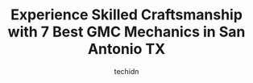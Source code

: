 ---
layout: ampstory
image: https://images.unsplash.com/photo-1560361586-8242b1fc06c5?ixlib=rb-4.0.3&ixid=MnwxMjA3fDB8MHxwaG90by1wYWdlfHx8fGVufDB8fHx8&auto=format&fit=crop&w=640&h=853&q=80
author: techidn
featured: false
description: If youre in need of trustworthy and skilled GMC Mechanic in San Antonio TX, USA, youll be pleased to discover the 7 best GMC Mechanic in town. Their expertise and commitment to customer sa
title: Experience Skilled Craftsmanship with 7 Best GMC Mechanics in San Antonio TX
cover:
   title: Experience Skilled Craftsmanship with 7 Best GMC Mechanics in San Antonio TX
   subtitle: Rickpate
   background: https://images.unsplash.com/photo-1560361586-8242b1fc06c5?ixlib=rb-4.0.3&ixid=MnwxMjA3fDB8MHxwaG90by1wYWdlfHx8fGVufDB8fHx8&auto=format&fit=crop&w=640&h=853&q=80

pages: 
 - layout: thirds
   top: <h1>#1 Premier1 Auto Care</h1>
   bottom: "<p>I called all around San Antonio and they quoted me double what Premier1 said AND they could get me in the immediate Monday morning following my Friday afternoon call. I d</p>"
   background: https://www.knot35.com/toplist/wp-content/uploads/2023/06/best-gmc-mechanic-1-in-san-antonio-tx-1685831574.jpeg
   backgroundblur: true
 - layout: thirds
   top: <h1>#2 Cordova Auto Center #1</h1>
   bottom: "<p>12715 Nacogdoches Rd, San Antonio, TX 78217, United States</p>"
   background: https://www.knot35.com/toplist/wp-content/uploads/2023/06/best-gmc-mechanic-2-in-san-antonio-tx-1685831574.jpeg
   cta:
      link: https://www.knot35.com/toplist/experience-skilled-craftsmanship-with-7-best-gmc-mechanics-in-san-antonio-tx/
      text: Experience Skilled Craftsmanship with 7 Best GMC Mechanics in San Antonio TX
 - layout: thirds
   top: <h1>#3 Goose Auto Repair</h1>
   bottom: "<p>1262 Bandera Rd, San Antonio, TX 78228, United States</p>"
   background: https://www.knot35.com/toplist/wp-content/uploads/2023/06/best-gmc-mechanic-3-in-san-antonio-tx-1685831575.jpeg
   cta:
      link: https://www.knot35.com/toplist/experience-skilled-craftsmanship-with-7-best-gmc-mechanics-in-san-antonio-tx/
      text: Experience Skilled Craftsmanship with 7 Best GMC Mechanics in San Antonio TX
 - layout: thirds
   top: <h1>#4 Cavender Buick GMC West Service Center</h1>
   bottom: "<p>7400 W Loop 1604 N, San Antonio, TX 78254, United States</p>"
   background: https://images.unsplash.com/photo-1527067829737-402993088e6b?ixlib=rb-4.0.3&ixid=MnwxMjA3fDB8MHxwaG90by1wYWdlfHx8fGVufDB8fHx8&auto=format&fit=crop&w=640&h=853&q=80
   cta:
      link: https://www.knot35.com/toplist/experience-skilled-craftsmanship-with-7-best-gmc-mechanics-in-san-antonio-tx/
      text: Experience Skilled Craftsmanship with 7 Best GMC Mechanics in San Antonio TX
 - layout: thirds
   top: <h1>#5 Northside Chevrolet Service</h1>
   bottom: "<p>9400 San Pedro Ave, San Antonio, TX 78216, United States</p>"
   background: https://images.unsplash.com/photo-1518640467707-6811f4a6ab73?ixlib=rb-4.0.3&ixid=MnwxMjA3fDB8MHxwaG90by1wYWdlfHx8fGVufDB8fHx8&auto=format&fit=crop&w=640&h=853&q=80
   cta:
      link: https://www.knot35.com/toplist/experience-skilled-craftsmanship-with-7-best-gmc-mechanics-in-san-antonio-tx/
      text: Experience Skilled Craftsmanship with 7 Best GMC Mechanics in San Antonio TX
 - layout: thirds
   top: <h1>#6 Cavender Cadillac Service Center</h1>
   bottom: "<p>7625 N Loop 1604 E, San Antonio, TX 78233, United States</p>"
   background: https://images.unsplash.com/photo-1608411404720-c8f0417bcdba?ixlib=rb-4.0.3&ixid=MnwxMjA3fDB8MHxwaG90by1wYWdlfHx8fGVufDB8fHx8&auto=format&fit=crop&w=640&h=853&q=80
   cta:
      link: https://www.knot35.com/toplist/experience-skilled-craftsmanship-with-7-best-gmc-mechanics-in-san-antonio-tx/
      text: Experience Skilled Craftsmanship with 7 Best GMC Mechanics in San Antonio TX
 - layout: thirds
   top: <h1>#7 Auto Service Experts</h1>
   bottom: "<p>13050 San Pedro Ave, San Antonio, TX 78216, United States</p>"
   background: https://images.unsplash.com/photo-1524169358666-79f22534bc6e?ixlib=rb-4.0.3&ixid=MnwxMjA3fDB8MHxwaG90by1wYWdlfHx8fGVufDB8fHx8&auto=format&fit=crop&w=640&h=853&q=80
   cta:
      link: https://www.knot35.com/toplist/experience-skilled-craftsmanship-with-7-best-gmc-mechanics-in-san-antonio-tx/
      text: Experience Skilled Craftsmanship with 7 Best GMC Mechanics in San Antonio TX
 - layout: thirds
   middle: Continue reading...
   background: https://images.unsplash.com/photo-1546497974-b213c9efb599?ixlib=rb-4.0.3&ixid=MnwxMjA3fDB8MHxwaG90by1wYWdlfHx8fGVufDB8fHx8&auto=format&fit=crop&w=640&h=853&q=80
   cta:
      link: https://www.knot35.com/toplist/experience-skilled-craftsmanship-with-7-best-gmc-mechanics-in-san-antonio-tx/
      text: Experience Skilled Craftsmanship with 7 Best GMC Mechanics in San Antonio TX
      
---